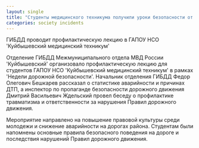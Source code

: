 ```yaml
---
layout: single
title: "Студенты медицинского техникума получили уроки безопасности от полиции"
categories: society incidents
---
```

ГИБДД проводит профилактическую лекцию в ГАПОУ НСО 'Куйбышевский медицинский техникум'

Отделение ГИБДД Межмуниципального отдела МВД России 'Куйбышевский' организовало профилактическую лекцию для студентов ГАПОУ НСО 'Куйбышевский медицинский техникум' в рамках 'Недели дорожной безопасности'. Начальник отделения ГИБДД Федор Олегович Бешкарев рассказал о статистике аварийности и причинах ДТП, а инспектор по пропаганде безопасности дорожного движения Дмитрий Васильевич Ждельский провел беседу о профилактике травматизма и ответственности за нарушения Правил дорожного движения.

Мероприятие направлено на повышение правовой культуры среди молодежи и снижение аварийности на дорогах района. Студентам были напомнены основные правила безопасного поведения на дороге и последствия нарушений Правил дорожного движения.
